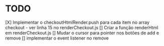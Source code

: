 # TODO

 [X] Implementar o checkoutHtmlRender.push para cada item no array checkout - ver linha 15 no renderCheckout.js
 [] Criar a função renderHtml em renderCheckout.js
 [] Mudar o cursor para pointer nos botões de add e remove
 [] implementar o event listener no remove
